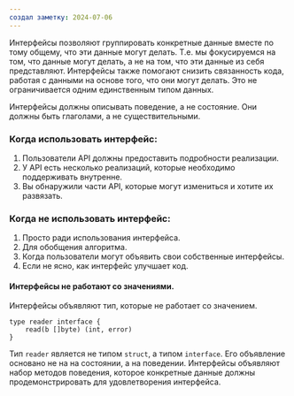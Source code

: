 ```yaml
---
создал заметку: 2024-07-06
---
```

Интерфейсы позволяют группировать конкретные данные вместе по тому общему, что эти данные могут делать. Т.е. мы фокусируемся на том, что данные могут делать, а не на том, что эти данные из себя представляют. Интерфейсы также помогают снизить связанность кода, работая с данными на основе того, что они могут делать. Это не ограничивается одним единственным типом данных. 

Интерфейсы должны описывать поведение, а не состояние. Они должны быть глаголами, а не существительными. 

### Когда использовать интерфейс: 
1. Пользователи API должны предоставить подробности реализации. 
2. У API есть несколько реализаций, которые необходимо поддерживать внутренне. 
3. Вы обнаружили части API, которые могут измениться и хотите их развязать. 

### Когда не использовать интерфейс: 
1. Просто ради использования интерфейса. 
2. Для обобщения алгоритма. 
3. Когда пользователи могут объявить свои собственные интерфейсы. 
4. Если не ясно, как интерфейс улучшает код.

#### Интерфейсы не работают со значениями. 
Интерфейсы объявляют тип, которые не работает со значением. 

```
type reader interface {
	read(b []byte) (int, error)
}
```

Тип `reader` является не типом `struct`, а типом `interface`. Его объявление основано не на на состоянии, а на поведении. Интерфейсы объявляют набор методов поведения, которое конкретные данные должны продемонстрировать для удовлетворения интерфейса. 
